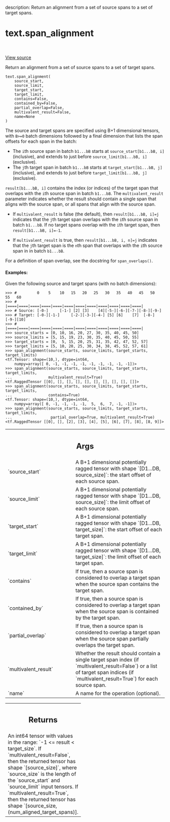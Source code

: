 description: Return an alignment from a set of source spans to a set of target
spans.

<div itemscope itemtype="http://developers.google.com/ReferenceObject">
<meta itemprop="name" content="text.span_alignment" />
<meta itemprop="path" content="Stable" />
</div>

# text.span_alignment

<!-- Insert buttons and diff -->

<table class="tfo-notebook-buttons tfo-api nocontent" align="left">

</table>

<a target="_blank" class="external" href="https://github.com/tensorflow/text/tree/master/tensorflow_text/python/ops/pointer_ops.py">View
source</a>

Return an alignment from a set of source spans to a set of target spans.

<pre class="devsite-click-to-copy prettyprint lang-py tfo-signature-link">
<code>text.span_alignment(
    source_start,
    source_limit,
    target_start,
    target_limit,
    contains=False,
    contained_by=False,
    partial_overlap=False,
    multivalent_result=False,
    name=None
)
</code></pre>

<!-- Placeholder for "Used in" -->

The source and target spans are specified using B+1 dimensional tensors,
with `B>=0` batch dimensions followed by a final dimension that lists the
span offsets for each span in the batch:

* The `i`th source span in batch `b1...bB` starts at
  `source_start[b1...bB, i]` (inclusive), and extends to just before
  `source_limit[b1...bB, i]` (exclusive).
* The `j`th target span in batch `b1...bB` starts at
  `target_start[b1...bB, j]` (inclusive), and extends to just before
  `target_limit[b1...bB, j]` (exclusive).

`result[b1...bB, i]` contains the index (or indices) of the target span that
overlaps with the `i`th source span in batch `b1...bB`.  The
`multivalent_result` parameter indicates whether the result should contain
a single span that aligns with the source span, or all spans that align with
the source span.

* If `multivalent_result` is false (the default), then `result[b1...bB, i]=j`
  indicates that the `j`th target span overlaps with the `i`th source span
  in batch `b1...bB`.  If no target spans overlap with the `i`th target span,
  then `result[b1...bB, i]=-1`.

* If `multivalent_result` is true, then `result[b1...bB, i, n]=j` indicates
  that the `j`th target span is the `n`th span that overlaps with the `i`th
  source span in in batch `b1...bB`.

For a definition of span overlap, see the docstring for `span_overlaps()`.

#### Examples:

Given the following source and target spans (with no batch dimensions):

```
>>> #         0    5    10   15   20   25   30   35   40   45   50   55   60
>>> #         |====|====|====|====|====|====|====|====|====|====|====|====|
>>> # Source: [-0-]     [-1-] [2] [3]    [4][-5-][-6-][-7-][-8-][-9-]
>>> # Target: [-0-][-1-]     [-2-][-3-][-4-] [5] [6]    [7]  [-8-][-9-][10]
>>> #         |====|====|====|====|====|====|====|====|====|====|====|====|
>>> source_starts = [0, 10, 16, 20, 27, 30, 35, 40, 45, 50]
>>> source_limits = [5, 15, 19, 23, 30, 35, 40, 45, 50, 55]
>>> target_starts = [0,  5, 15, 20, 25, 31, 35, 42, 47, 52, 57]
>>> target_limits = [5, 10, 20, 25, 30, 34, 38, 45, 52, 57, 61]
>>> span_alignment(source_starts, source_limits, target_starts, target_limits)
<tf.Tensor: shape=(10,), dtype=int64,
    numpy=array([ 0, -1, -1, -1, -1, -1, -1, -1, -1, -1])>
>>> span_alignment(source_starts, source_limits, target_starts, target_limits,
...                multivalent_result=True)
<tf.RaggedTensor [[0], [], [], [], [], [], [], [], [], []]>
>>> span_alignment(source_starts, source_limits, target_starts, target_limits,
...                contains=True)
<tf.Tensor: shape=(10,), dtype=int64,
    numpy=array([ 0, -1, -1, -1, -1,  5,  6,  7, -1, -1])>
>>> span_alignment(source_starts, source_limits, target_starts, target_limits,
...                 partial_overlap=True, multivalent_result=True)
<tf.RaggedTensor [[0], [], [2], [3], [4], [5], [6], [7], [8], [8, 9]]>
```

<!-- Tabular view -->
 <table class="responsive fixed orange">
<colgroup><col width="214px"><col></colgroup>
<tr><th colspan="2"><h2 class="add-link">Args</h2></th></tr>

<tr>
<td>
`source_start`
</td>
<td>
A B+1 dimensional potentially ragged tensor with shape
`[D1...DB, source_size]`: the start offset of each source span.
</td>
</tr><tr>
<td>
`source_limit`
</td>
<td>
A B+1 dimensional potentially ragged tensor with shape
`[D1...DB, source_size]`: the limit offset of each source span.
</td>
</tr><tr>
<td>
`target_start`
</td>
<td>
A B+1 dimensional potentially ragged tensor with shape
`[D1...DB, target_size]`: the start offset of each target span.
</td>
</tr><tr>
<td>
`target_limit`
</td>
<td>
A B+1 dimensional potentially ragged tensor with shape
`[D1...DB, target_size]`: the limit offset of each target span.
</td>
</tr><tr>
<td>
`contains`
</td>
<td>
If true, then a source span is considered to overlap a target span
when the source span contains the target span.
</td>
</tr><tr>
<td>
`contained_by`
</td>
<td>
If true, then a source span is considered to overlap a target
span when the source span is contained by the target span.
</td>
</tr><tr>
<td>
`partial_overlap`
</td>
<td>
If true, then a source span is considered to overlap a
target span when the source span partially overlaps the target span.
</td>
</tr><tr>
<td>
`multivalent_result`
</td>
<td>
Whether the result should contain a single target span
index (if `multivalent_result=False`) or a list of target span indices (if
`multivalent_result=True`) for each source span.
</td>
</tr><tr>
<td>
`name`
</td>
<td>
A name for the operation (optional).
</td>
</tr>
</table>

<!-- Tabular view -->
 <table class="responsive fixed orange">
<colgroup><col width="214px"><col></colgroup>
<tr><th colspan="2"><h2 class="add-link">Returns</h2></th></tr>
<tr class="alt">
<td colspan="2">
An int64 tensor with values in the range: `-1 <= result < target_size`.
If `multivalent_result=False`, then the returned tensor has shape
  `[source_size]`, where `source_size` is the length of the `source_start`
  and `source_limit` input tensors.  If `multivalent_result=True`, then the
  returned tensor has shape `[source_size, (num_aligned_target_spans)].
</td>
</tr>

</table>

